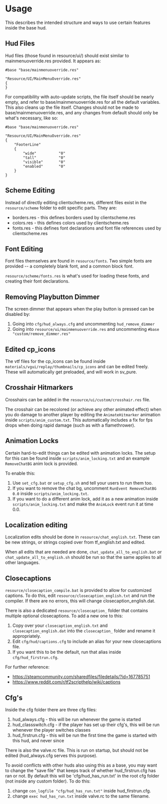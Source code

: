 # Usage

This describes the intended structure and ways to use certain features inside the base hud.

## Hud Files

Hud files (those found in resource/ui/) should exist similar to mainmenuoverride.res provided. It appears as:

```
#base "base/mainmenuoverride.res"

"Resource/UI/MainMenuOverride.res"
{
}
```

For compatibility with auto-update scripts, the file itself should be nearly empty, and refer to base/mainmenuoverride.res for all the default variables. This also cleans up the file itself. Changes should not be made to base/mainmenuoverride.res, and any changes from default should only be what's necessary, like so:

```
#base "base/mainmenuoverride.res"

"Resource/UI/MainMenuOverride.res"
{
	"FooterLine"
	{
		"wide"			"0"
		"tall"			"0"
		"visible"		"0"
		"enabled"		"0"
	}
}
```

## Scheme Editing

Instead of directly editing clientscheme.res, different files exist in the `resource/scheme` folder to edit specific parts. They are:

- borders.res - this defines borders used by clientscheme.res
- colors.res - this defines colors used by clientscheme.res
- fonts.res - this defines font declarations and font file references used by clientscheme.res

## Font Editing

Font files themselves are found in `resource/fonts`. Two simple fonts are provided -- a completely blank font, and a common block font.

`resource/scheme/fonts.res` is what's used for loading these fonts, and creating their font declarations.

## Removing Playbutton Dimmer

The screen dimmer that appears when the play button is pressed can be disabled by:

1. Going into `cfg/hud_always.cfg` and uncommenting `hud_remove_dimmer`
2. Going into `resource/ui/mainmenuoverride.res` and uncommenting `#base "custom/remove_dimmer.res"`

## Edited cp_icons

The vtf files for the cp_icons can be found inside `materials/vgui/replay/thumbnails/cp_icons` and can be edited freely. These will automatically get preloaded, and will work in sv_pure.

## Crosshair Hitmarkers

Crosshairs can be added in the `resource/ui/custom/crosshair.res` file.

The crosshair can be recolored (or achieve any other animated effect) when you do damage to another player by editing the `AnimateHitmarker` animation inside `scripts/anim_custom.txt`. This automatically includes a fix for fps drops when doing rapid damage (such as with a flamethrower).

## Animation Locks

Certain hard-to-edit things can be edited with animation locks. The setup for this can be found inside `scripts/anim_locking.txt` and an example `RemoveChatBG` anim lock is provided.

To enable this:
1. Use `set_cfg.bat` or `setup_cfg.sh` and tell your users to run them too.
2. If you want to remove the chat bg, uncomment `RunEvent RemoveChatBG 0.0` inside `scripts/anim_locking.txt`.
3. If you want to do a different anim lock, add it as a new animation inside `scripts/anim_locking.txt` and make the `AnimLock` event run it at time 0.0.

## Localization editing

Localization edits should be done in `resource/chat_english.txt`. These can be new strings, or strings copied over from tf_english.txt and edited.

When all edits that are needed are done, `chat_update_all_to_english.bat` or `chat_update_all_to_english.sh` should be run so that the same applies to all other languages.

## Closecaptions

`resource/closecaption_compile.bat` is provided to allow for customized captions. To do this, edit `resource/closecaption_english.txt` and run the compiler. If there are no errors, this will change closecaption_english.dat.

There is also a dedicated `resource/closecaption_` folder that contains multiple optional closecaptions. To add a new one to this:

1. Copy over your `closecaption_english.txt` and `closecaption_english.dat` into the `closecaption_` folder and rename it appropriately.
2. Edit `cfg/hud/captions.cfg` to include an alias for your new closecaptions file.
3. If you want this to be the default, run that alias inside `cfg/hud_firstrun.cfg`.

For further reference:
* https://steamcommunity.com/sharedfiles/filedetails/?id=167785751
* https://www.reddit.com/r/tf2scripthelp/wiki/captions

## Cfg's

Inside the cfg folder there are three cfg files:
1. hud_always.cfg - this will be run whenever the game is started
2. hud_classswitch.cfg - if the player has set up their cfg's, this will be run whenever the player switches classes
3. hud_firstrun.cfg - this will be run the first time the game is started with this hud, and never since

There is also the valve.rc file. This is run on startup, but should not be edited (hud_always.cfg serves this purpose).

To avoid conflicts with other huds also using this as a base, you may want to change the "save file" that keeps track of whether hud_firstrun.cfg has ran or not. By default this will be 'cfg/hud_has_run.txt' in the root cfg folder (not inside any custom folder). To do this:
1. change `con_logfile "cfg/hud_has_run.txt"` inside hud_firstrun.cfg.
2. change `exec hud_has_run.txt` inside valve.rc to the same filename.
